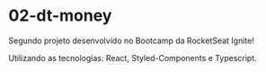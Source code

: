 # 02-dt-money

Segundo projeto desenvolvido no Bootcamp da RocketSeat Ignite!

Utilizando as tecnologias: 
React, Styled-Components e Typescript.